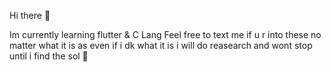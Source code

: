 Hi there 👋

Im currently learning flutter & C Lang 
Feel free to text me if u r into these no matter what it is as even if i dk what it is i will do reasearch and wont stop until i find the sol 🙂
